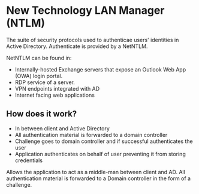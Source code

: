 # New Technology LAN Manager (NTLM)
The suite of security protocols used to authenticae users' identities in Active Directory. Authenticate is provided by a NetNTLM. 

NetNTLM can be found in:

- Internally-hosted Exchange servers that expose an Outlook Web App (OWA) login portal.
- RDP service of a server.
- VPN endpoints integrated with AD
- Internet facing web applications 

## How does it work?
- In between client and Active Directory
- All authentication material is forwarded to a domain controller
- Challenge goes to domain controller and if successful authenticates the user
- Application authenticates on behalf of user preventing it from storing credentials

Allows the application to act as a middle-man between client and AD.  All authentication material is forwarded to a Domain controller in the form of a challenge. 
